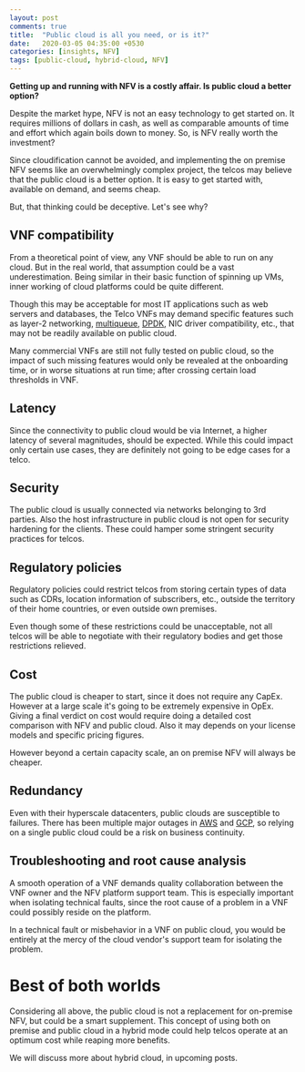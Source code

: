 ```yaml
---
layout: post
comments: true
title:  "Public cloud is all you need, or is it?"
date:   2020-03-05 04:35:00 +0530
categories: [insights, NFV]
tags: [public-cloud, hybrid-cloud, NFV]
---
```


**Getting up and running with NFV is a costly affair. Is public cloud a better option?**

Despite the market hype, NFV is not an easy technology to get started on. It requires millions of dollars in cash, as well as comparable amounts of time and effort which again boils down to money. So, is NFV really worth the investment? 

Since cloudification cannot be avoided, and implementing the on premise NFV seems like an overwhelmingly complex project, the telcos may believe that the public cloud is a better option. It is easy to get started with, available on demand, and seems cheap.  

But, that thinking could be deceptive. Let's see why? 

## VNF compatibility 

From a theoretical point of view, any VNF should be able to run on any cloud. But in the real world, that assumption could be a vast underestimation. Being similar in their basic function of spinning up VMs, inner working of cloud platforms could be quite different.  

Though this may be acceptable for most IT applications such as web servers and databases, the Telco VNFs may demand specific features such as layer-2 networking, [multiqueue], [DPDK], NIC driver compatibility, etc., that may not be readily available on public cloud. 

Many commercial VNFs are still not fully tested on public cloud, so the impact of such missing features would only be revealed at the onboarding time, or in worse situations at run time; after crossing certain load thresholds in VNF.  

## Latency 

Since the connectivity to public cloud would be via Internet, a higher latency of several magnitudes, should be expected. While this could impact only certain use cases, they are definitely not going to be edge cases for a telco. 

## Security 

The public cloud is usually connected via networks belonging to 3rd parties. Also the host infrastructure in public cloud is not open for security hardening for the clients. These could hamper some stringent security practices for telcos. 

## Regulatory policies 

Regulatory policies could restrict telcos from storing certain types of data such as CDRs, location information of subscribers, etc., outside the territory of their home countries, or even outside own premises. 

Even though some of these restrictions could be unacceptable, not all telcos will be able to negotiate with their regulatory bodies and get those restrictions relieved. 

## Cost 

The public cloud is cheaper to start, since it does not require any CapEx. However at a large scale it's going to be extremely expensive in OpEx. Giving a final verdict on cost would require doing a detailed cost comparison with NFV and public cloud. Also it may depends on your license models and specific pricing figures. 

However beyond a certain capacity scale, an on premise NFV will always be cheaper. 

## Redundancy 

Even with their hyperscale datacenters, public clouds are susceptible to failures. There has been multiple major outages in [AWS] and [GCP], so relying on a single public cloud could be a risk on business continuity. 

## Troubleshooting and root cause analysis 

A smooth operation of a VNF demands quality collaboration between the VNF owner and the NFV platform support team. This is especially important when isolating technical faults, since the root cause of a problem in a VNF could possibly reside on the platform. 

In a technical fault or misbehavior in a VNF on public cloud, you would be entirely at the mercy of the cloud vendor's support team for isolating the problem. 

# Best of both worlds 

Considering all above, the public cloud is not a replacement for on-premise NFV, but could be a smart supplement. This concept of using both on premise and public cloud in a hybrid mode could help telcos operate at an optimum cost while reaping more benefits. 

We will discuss more about hybrid cloud, in upcoming posts.

[GCP]: https://status.cloud.google.com/summary 
[AWS]: https://aws.amazon.com/premiumsupport/technology/pes/
[multiqueue]:  https://www.linux-kvm.org/page/Multiqueue 
[DPDK]: https://www.dpdk.org/
 